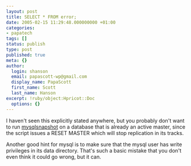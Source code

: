 ```yaml
---
layout: post
title: SELECT * FROM error;
date: 2005-02-15 11:29:48.000000000 +01:00
categories:
- papatech
tags: []
status: publish
type: post
published: true
meta: {}
author:
  login: shanson
  email: papascott-wp@gmail.com
  display_name: PapaScott
  first_name: Scott
  last_name: Hanson
excerpt: !ruby/object:Hpricot::Doc
  options: {}
---
```

<p>I haven't seen this explicitly stated anywhere, but you probably don't want to run <a title="mysqlsnapshot" href="http://jeremy.zawodny.com/mysql/mysqlsnapshot/">mysqlsnapshot</a> on a database that is already an active master, since the script issues a RESET MASTER which will stop replication in its tracks. </p>
<p>Another good hint for mysql is to make sure that the mysql user has write privileges in its data directory. That's such a basic mistake that you don't even think it could go wrong, but it can.</p>
